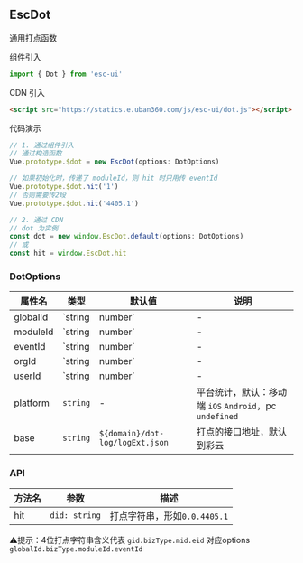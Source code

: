 ## EscDot

通用打点函数

组件引入

```js
import { Dot } from 'esc-ui'
```

CDN 引入
```html
<script src="https://statics.e.uban360.com/js/esc-ui/dot.js"></script>  
```

代码演示
```js
// 1. 通过组件引入
// 通过构造函数
Vue.prototype.$dot = new EscDot(options: DotOptions)

// 如果初始化时，传递了 moduleId，则 hit 时只用传 eventId
Vue.prototype.$dot.hit('1')
// 否则需要传2段
Vue.prototype.$dot.hit('4405.1')

// 2. 通过 CDN
// dot 为实例
const dot = new window.EscDot.default(options: DotOptions)
// 或
const hit = window.EscDot.hit
```

### DotOptions
属性名|类型|默认值|说明
---|-----|----|----
globalId|`string | number`|-|通用id
moduleId|`string | number`|-|模块id
eventId|`string | number`|-|打点id
orgId|`string | number`|-|企业id
userId|`string | number`|-|用户id
platform|`string`|-|平台统计，默认：移动端 `iOS` `Android`，pc `undefined`
base|`string`|`${domain}/dot-log/logExt.json`|打点的接口地址，默认到彩云

### API
方法名|参数|描述
---|---|---
hit|`did: string`|打点字符串，形如`0.0.4405.1`

⚠️提示：4位打点字符串含义代表 `gid.bizType.mid.eid` 对应options `globalId.bizType.moduleId.eventId`
